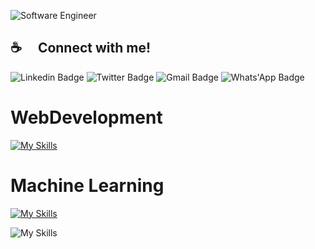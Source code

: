 ![Software Engineer](https://static1.thetravelimages.com/wordpress/wp-content/uploads/2023/04/google-headquarters-mountain-view-california.jpg)










## ☕  Connect with me!

 
 <img src="https://img.shields.io/badge/Linkedin-blue?style=for-the-badge&logo=Linkedin&logoColor=white" alt="Linkedin Badge"/>
 <img src="https://img.shields.io/badge/Twitter-blue?style=for-the-badge&logo=Twitter&logoColor=white" alt="Twitter Badge"/>
 <img src="https://img.shields.io/badge/Gmail-red?style=for-the-badge&logo=Gmail&logoColor=white" alt="Gmail Badge"/>
 <img src="https://img.shields.io/badge/WhatsApp-green?style=for-the-badge&logo=Whats'App&logoColor=white" alt="Whats'App Badge"/>

# WebDevelopment
[![My Skills](https://skillicons.dev/icons?i=html,css,js,tailwind,react,nodejs,express,mongodb,firebase)](https://skillicons.dev)


# Machine Learning
[![My Skills](https://skillicons.dev/icons?i=python,r,git,sqlite,sklearn,pytorch,tensorflow,flask,django)](https://skillicons.dev)



![My Skills](https://go-skill-icons.vercel.app/api/icons?i=numpy,pandas,matplotlib,seaborn,matlab,excel,dart)
